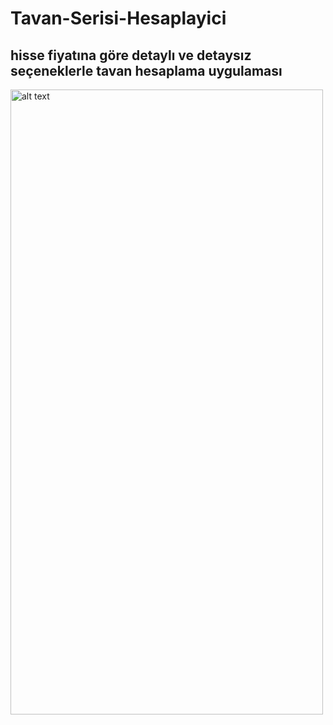 # Tavan-Serisi-Hesaplayici
## hisse fiyatına göre detaylı ve detaysız seçeneklerle tavan hesaplama uygulaması 
 <img src="https://user-images.githubusercontent.com/105156986/223400550-43640f85-42d2-4a8d-a411-fef5b8f89153.png" alt="alt text" width="500" height="1000">
